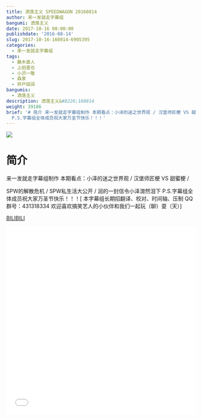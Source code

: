 ```yaml
---
title: 洒落主义 SPEEDWAGON 20160814
author: 来一发就走字幕组
bangumi: 洒落主义
date: 2017-10-16 00:00:00
publishdate: '2016-08-14'
slug: 2017-10-16-160814-6905395
categories:
  - 来一发就走字幕组
tags:
  - 藤木直人
  - 上田晋也
  - 小沢一敬
  - 森泉
  - 井戸田润
bangumis:
  - 洒落主义
description: 洒落主义&#8226;160814
weight: 39186
brief: '# 简介 来一发就走字幕组制作 本期看点：小泽的迷之世界观 / 汉堡师匠梗 VS 甜蜜梗 / SPW的解散危机 / SPW私生活大公开 / 润的一封信令小泽潸然泪下
  P.S.字幕组全体成员祝大家万圣节快乐！！！'
---
```


![](https://i.imgur.com/RYu0IeK.jpg)

# 简介  
来一发就走字幕组制作 本期看点：小泽的迷之世界观 / 汉堡师匠梗 VS 甜蜜梗 / 


SPW的解散危机 / SPW私生活大公开 / 润的一封信令小泽潸然泪下  P.S.字幕组全体成员祝大家万圣节快乐！！！[ 本字幕组长期招翻译、校对、时间轴、压制   QQ群号：431318334 欢迎喜欢搞笑艺人的小伙伴和我们一起玩（聊）耍（天）]

  [BILIBILI](https://www.bilibili.com/video/av6905395/)


<div class="vcontainer">  <iframe class='video' src="//www.bilibili.com/blackboard/player.html?aid=6905395" width="100%" height="500" frameborder="0" allowfullscreen="allowfullscreen"></iframe></div>
